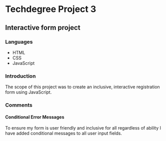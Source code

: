 <h1>Techdegree Project 3</h1>

<h2>Interactive form project</h2>

<h3>Languages</h3>

<ul>
    <li>HTML</li>
    <li>CSS</li>
    <li>JavaScript</li>
</ul>

<h3>Introduction</h3>

<p>The scope of this project was to create an inclusive, interactive registration form using JavaScript.</p>


<h3>Comments</h3>

<h4>Conditional Error Messages</h4>

<p>To ensure my form is user friendly and inclusive for all regardless of ability I have added conditional messages to all user input fields.</p>

 
